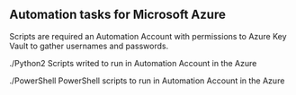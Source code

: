 Automation tasks for Microsoft Azure
--
Scripts are required an Automation Account with permissions to Azure Key Vault to gather usernames and passwords. 

./Python2 Scripts writed to run in Automation Account in the Azure

./PowerShell PowerShell scripts to run in Automation Account in the Azure
